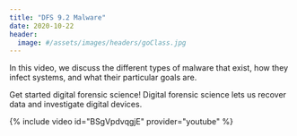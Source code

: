 ```yaml
---
title: "DFS 9.2 Malware"
date: 2020-10-22
header:
  image: #/assets/images/headers/goClass.jpg
---
```


In this video, we discuss the different types of malware that exist, how they infect systems, and what their particular goals are.

Get started digital forensic science! Digital forensic science lets us recover data and investigate digital devices.

{% include video id="BSgVpdvqgjE" provider="youtube" %}